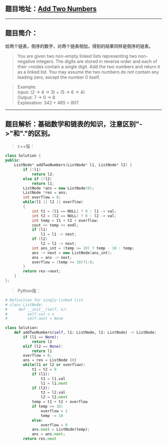 ## 题目地址：[Add Two Numbers](https://leetcode.com/problems/two-sum/)
---
## 题目简介：
给两个链表，倒序的数字，对两个链表相加，得到的结果同样是倒序的链表。
>You are given two non-empty linked lists representing two non-negative integers. The digits are stored in reverse order and each of their >nodes contain a single digit. Add the two numbers and return it as a linked list.
>You may assume the two numbers do not contain any leading zero, except the number 0 itself.
 
>Example:  
>Input: (2 -> 4 -> 3) + (5 -> 6 -> 4)  
>Output: 7 -> 0 -> 8  
>Explanation: 342 + 465 = 807.
---
## 题目解析：基础数学和链表的知识，注意区别"->"和"."的区别。  
>c++版：

```c++
class Solution {
public:  
    ListNode* addTwoNumbers(ListNode* l1, ListNode* l2) {  
        if (!l1)  
            return l2;
        else if (!l2)
            return l1;
        ListNode *ans = new ListNode(0);
        ListNode *res = ans;
        int overflow = 0;
        while(l1 || l2 || overflow)
        {
            int t1 = (l1 == NULL) ? 0 : l1 -> val;
            int t2 = (l2 == NULL) ? 0 : l2 -> val;
            int temp = t1 + t2 + overflow;
            cout << temp << endl;
            if (l1)
                l1 = l1 -> next;
            if (l2)
                l2 = l2 -> next;
            int ans_int = (temp >= 10) ? temp - 10 : temp;
            ans -> next = new ListNode(ans_int);
            ans = ans -> next;
            overflow = (temp >= 10)?1:0;
        }
        return res->next;
    }
};
```
>Python版：

```python
# Definition for singly-linked list.
# class ListNode:
#     def __init__(self, x):
#         self.val = x
#         self.next = None
 
class Solution:
    def addTwoNumbers(self, l1: ListNode, l2: ListNode) -> ListNode:
        if (l1 == None):
            return l2
        elif (l2 == None):
            return l1
        overflow = 0;
        ans = res = ListNode (0)
        while(l1 or l2 or overflow):
            t1 = t2 = 0
            if (l1):
                t1 = l1.val
                l1 = l1.next
            if (l2):
                t2 = l2.val
                l2 = l2.next
            temp = t1 + t2 + overflow
            if temp >= 10:
                overflow = 1
                temp -= 10
            else:
                overflow = 0
            ans.next = ListNode(temp);
            ans = ans.next;
        return res.next
```
